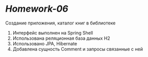 # *Homework-06*
Создание приложения, каталог книг в библиотеке

1. Интерфейс выполнен на Spring Shell
2. Использована реляционная база данных H2
3. Использовано JPA, Hibernate
4. Добавлена сущность Comment и запросы связанные с ней
